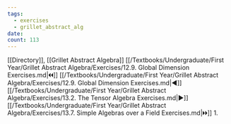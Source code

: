 ```yaml
---
tags:
  - exercises
  - grillet_abstract_alg
date:
count: 113
---
```

[[Directory]], [[Grillet Abstract Algebra]]
[[/Textbooks/Undergraduate/First Year/Grillet Abstract Algebra/Exercises/12.9. Global Dimension Exercises.md|🞀🞀]] [[/Textbooks/Undergraduate/First Year/Grillet Abstract Algebra/Exercises/12.9. Global Dimension Exercises.md|◀]] [[/Textbooks/Undergraduate/First Year/Grillet Abstract Algebra/Exercises/13.2. The Tensor Algebra Exercises.md|▶]] [[/Textbooks/Undergraduate/First Year/Grillet Abstract Algebra/Exercises/13.7. Simple Algebras over a Field Exercises.md|🞂🞂]]
1. 